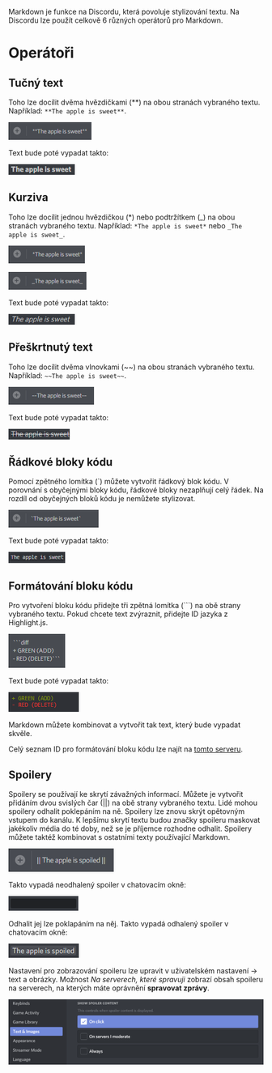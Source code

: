 <!-- TITLE: [CZ] Markdown -->
<!-- SUBTITLE: Chcete dodat každodennímu chatování trochu šťávy? -->

Markdown je funkce na Discordu, která povoluje stylizování textu. Na Discordu lze použít celkově 6 různých operátorů pro Markdown.

# Operátoři
## Tučný text
Toho lze docílit dvěma hvězdičkami (\*\*) na obou stranách vybraného textu.
Například: `**The apple is sweet**`.

![A 5 F 8 D 0](/uploads/markdown/a-5-f-8-d-0.png "Markdown v okně pro psaní zpráv, který změní normální text na tučný.")

Text bude poté vypadat takto: 

![Bolded Text In Chat](/uploads/markdown/bolded-text-in-chat.png "Tučný text v chatovacím okně.")

## Kurziva
Toho lze docílit jednou hvězdičkou (\*) nebo podtržítkem (\_) na obou stranách vybraného textu. Například: `*The apple is sweet*` nebo `_The apple is sweet_`.

![6 E 34 Bc](/uploads/markdown/6-e-34-bc.png "Markdown v okně pro psaní zpráv, který změní normální text na kurzivu.")

![Bcb 156](/uploads/markdown/bcb-156.png "Markdown v okně pro psaní zpráv, který změní normální text na kurzivu.")

Text bude poté vypadat takto:

![Italicized Text In Chat](/uploads/markdown/italicized-text-in-chat.png "Kurziva v chatovacím okně.")

## Přeškrtnutý text
Toho lze docílit dvěma vlnovkami (\~\~) na obou stranách vybraného textu. Například: `~~The apple is sweet~~`.

![56992 E](/uploads/markdown/56992-e.png "Markdown v okně pro psaní zpráv, který text přeškrtne.")

Text bude poté vypadat takto:

![Strikethrough Text In Chat](/uploads/markdown/strikethrough-text-in-chat.png "Přeškrtnutý text v chatovacím okně.")

## Řádkové bloky kódu
Pomocí zpětného lomítka (\`) můžete vytvořit řádkový blok kódu. V porovnání s obyčejnými bloky kódu, řádkové bloky nezaplňují celý řádek. Na rozdíl od obyčejných bloků kódu je nemůžete stylizovat.

![C 8 Ca 1 F](/uploads/markdown/c-8-ca-1-f.png "Řádkový blok kódu v okně pro psaní zpráv.")

Text bude poté vypadat takto:

![C 144 Da](/uploads/markdown/c-144-da.png "Řádkový blok kódu v chatovacím okně.")

## Formátování bloku kódu
Pro vytvoření bloku kódu přidejte tři zpětná lomítka (\`\`\`) na obě strany vybraného textu. Pokud chcete text zvýraznit, přidejte ID jazyka z Highlight.js.

![A 16 Ed 5](/uploads/markdown/a-16-ed-5.png "Víceřádkový blok kódu v okně pro psaní zpráv.")

Text bude poté vypadat takto:

![C 73 Dd 2](/uploads/markdown/c-73-dd-2.png "Víceřádkový blok kódu v chatovacím okně včetně zvýrazněného syntaxe kódu.")

Markdown můžete kombinovat a vytvořit tak text, který bude vypadat skvěle.

Celý seznam ID pro formátování bloku kódu lze najít na [tomto serveru](https://discord.gg/VfVvwcX).

## Spoilery
Spoilery se používají ke skrytí závažných informací. Můžete je vytvořit přidáním dvou svislých čar (\|\|) na obě strany vybraného textu. Lidé mohou spoilery odhalit poklepáním na ně. Spoilery lze znovu skrýt opětovným vstupem do kanálu. K lepšímu skrytí textu budou značky spoileru maskovat jakékoliv média do té doby, než se je příjemce rozhodne odhalit.
Spoilery můžete taktéž kombinovat s ostatními texty používající Markdown.

![Typing spoiler](/uploads/markdown/typingspoiler.png "Spoiler v okně pro psaní zpráv.")

Takto vypadá neodhalený spoiler v chatovacím okně:

![Unrevealed spoiler](/uploads/markdown/unrevealedspoiler.png "Neodhalený spoiler.")

Odhalit jej lze poklapáním na něj. Takto vypadá odhalený spoiler v chatovacím okně:

![Revealed spoiler](/uploads/markdown/revealedspoiler.png "Odhalený spoiler.")

Nastavení pro zobrazování spoileru lze upravit v uživatelském nastavení -> text a obrázky. Možnost *Na serverech, které spravuji* zobrazí obsah spoileru na serverech, na kterých máte oprávnění **spravovat zprávy**.

![Spoiler settings](/uploads/markdown/spoiler-settings.png "Nastavení spoilerů.")